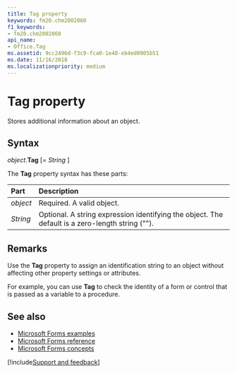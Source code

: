 ```yaml
---
title: Tag property
keywords: fm20.chm2002060
f1_keywords:
- fm20.chm2002060
api_name:
- Office.Tag
ms.assetid: 9cc2496d-f3c9-fca0-1e48-eb4ed0905b51
ms.date: 11/16/2018
ms.localizationpriority: medium
---
```



# Tag property

Stores additional information about an object.

## Syntax

_object_.**Tag** [= _String_ ]

The **Tag** property syntax has these parts:

|Part|Description|
|:-----|:-----|
| _object_|Required. A valid object.|
| _String_|Optional. A string expression identifying the object. The default is a zero-length string ("").|

## Remarks

Use the **Tag** property to assign an identification string to an object without affecting other property settings or attributes.

For example, you can use **Tag** to check the identity of a form or control that is passed as a variable to a procedure.

## See also

- [Microsoft Forms examples](examples-microsoft-forms.md)
- [Microsoft Forms reference](reference-microsoft-forms.md)
- [Microsoft Forms concepts](concepts-microsoft-forms.md)

[!include[Support and feedback](~/includes/feedback-boilerplate.md)]
